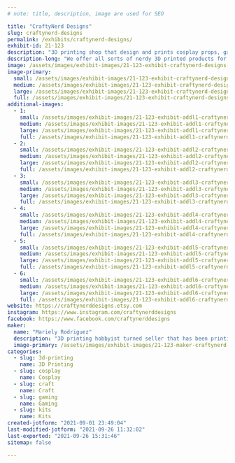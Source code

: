 ```yaml
---
# note: title, description, image are used for SEO

title: "CraftyNerd Designs"
slug: craftynerd-designs
permalink: /exhibits/craftynerd-designs/
exhibit-id: 21-123
description: "3D printing shop that design and prints cosplay props, gaming accessories, figurines, and more!"
description-long: "We offer all sorts of nerdy 3D printed products for makers and DIYers, from cosplay to tabletop gaming and everything in between."
image: /assets/images/exhibit-images/21-123-exhibit-craftynerd-designs-0807aca6-b3a2-414e-9e3c-66e2d7c9d940-large.jpeg
image-primary: 
  small: /assets/images/exhibit-images/21-123-exhibit-craftynerd-designs-0807aca6-b3a2-414e-9e3c-66e2d7c9d940-small.jpeg
  medium: /assets/images/exhibit-images/21-123-exhibit-craftynerd-designs-0807aca6-b3a2-414e-9e3c-66e2d7c9d940-medium.jpeg
  large: /assets/images/exhibit-images/21-123-exhibit-craftynerd-designs-0807aca6-b3a2-414e-9e3c-66e2d7c9d940-large.jpeg
  full: /assets/images/exhibit-images/21-123-exhibit-craftynerd-designs-0807aca6-b3a2-414e-9e3c-66e2d7c9d940-full.jpeg
additional-images: 
  - 1:
    small: /assets/images/exhibit-images/21-123-exhibit-addl1-craftynerd-designs-dice-towers-small.png
    medium: /assets/images/exhibit-images/21-123-exhibit-addl1-craftynerd-designs-dice-towers-medium.png
    large: /assets/images/exhibit-images/21-123-exhibit-addl1-craftynerd-designs-dice-towers-large.png
    full: /assets/images/exhibit-images/21-123-exhibit-addl1-craftynerd-designs-dice-towers-full.png
  - 2:
    small: /assets/images/exhibit-images/21-123-exhibit-addl2-craftynerd-designs-droid-small.png
    medium: /assets/images/exhibit-images/21-123-exhibit-addl2-craftynerd-designs-droid-medium.png
    large: /assets/images/exhibit-images/21-123-exhibit-addl2-craftynerd-designs-droid-large.png
    full: /assets/images/exhibit-images/21-123-exhibit-addl2-craftynerd-designs-droid-full.png
  - 3:
    small: /assets/images/exhibit-images/21-123-exhibit-addl3-craftynerd-designs-grogu-saber-small.png
    medium: /assets/images/exhibit-images/21-123-exhibit-addl3-craftynerd-designs-grogu-saber-medium.png
    large: /assets/images/exhibit-images/21-123-exhibit-addl3-craftynerd-designs-grogu-saber-large.png
    full: /assets/images/exhibit-images/21-123-exhibit-addl3-craftynerd-designs-grogu-saber-full.png
  - 4:
    small: /assets/images/exhibit-images/21-123-exhibit-addl4-craftynerd-designs-saber-parts-small.png
    medium: /assets/images/exhibit-images/21-123-exhibit-addl4-craftynerd-designs-saber-parts-medium.png
    large: /assets/images/exhibit-images/21-123-exhibit-addl4-craftynerd-designs-saber-parts-large.png
    full: /assets/images/exhibit-images/21-123-exhibit-addl4-craftynerd-designs-saber-parts-full.png
  - 5:
    small: /assets/images/exhibit-images/21-123-exhibit-addl5-craftynerd-designs-tempad-small.png
    medium: /assets/images/exhibit-images/21-123-exhibit-addl5-craftynerd-designs-tempad-medium.png
    large: /assets/images/exhibit-images/21-123-exhibit-addl5-craftynerd-designs-tempad-large.png
    full: /assets/images/exhibit-images/21-123-exhibit-addl5-craftynerd-designs-tempad-full.png
  - 6:
    small: /assets/images/exhibit-images/21-123-exhibit-addl6-craftynerd-designs-wiz-tower-small.png
    medium: /assets/images/exhibit-images/21-123-exhibit-addl6-craftynerd-designs-wiz-tower-medium.png
    large: /assets/images/exhibit-images/21-123-exhibit-addl6-craftynerd-designs-wiz-tower-large.png
    full: /assets/images/exhibit-images/21-123-exhibit-addl6-craftynerd-designs-wiz-tower-full.png
website: https://craftynerddesigns.etsy.com
instagram: https://www.instagram.com/craftynerddesigns
facebook: https://www.facebook.com/craftynerddesigns
maker: 
  name: "Mariely Rodriguez"
  description: "3D printing hobbyist turned seller that has been printing all sorts of cool projects for almost a decade."
  image-primary: /assets/images/exhibit-images/21-123-maker-craftynerd-designs-b5f5cbae-fff1-4a25-b53f-fff763eff1fc-medium.jpeg
categories: 
  - slug: 3d-printing
    name: 3D Printing
  - slug: cosplay
    name: Cosplay
  - slug: craft
    name: Craft
  - slug: gaming
    name: Gaming
  - slug: kits
    name: Kits
created-jotform: "2021-09-01 23:49:04"
last-modified-jotform: "2021-09-26 11:32:02"
last-exported: "2021-09-26 15:31:46"
sitemap: false

---
```

